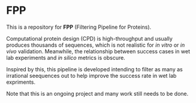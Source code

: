 # FPP
This is a repository for **FPP** (Filtering Pipeline for Proteins).

Computational protein design (CPD) is high-throughput and usually produces thousands of sequences, which is not realistic for _in vitro_ or _in vivo_ validation. Meanwhile, the relationship between success cases in wet lab experiments and _in silico_ metrics is obscure.   

Inspired by this, this pipeline is developed intending to filter as many as irrational seequences out to help improve the success rate in wet lab expriments.  

Note that this is an ongoing project and many work still needs to be done.
